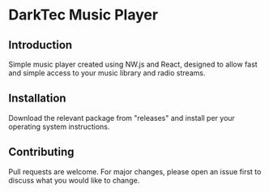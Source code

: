 # DarkTec Music Player

## Introduction

Simple music player created using NW.js and React, designed to allow fast and simple access to your music library and radio streams.

## Installation

Download the relevant package from "releases" and install per your operating system instructions.

## Contributing
Pull requests are welcome. For major changes, please open an issue first to discuss what you would like to change.
